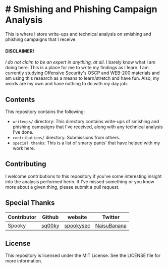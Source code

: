 # # Smishing and Phishing Campaign Analysis
This is where I store write-ups and technical analysis on smishing and phishing campaigns that I receive.

#### DISCLAIMER!
*I do not claim to be an expert in anything, at all*. I barely know what I am doing here. This is a place for me to write my findings as I learn. I am currently studying Offensive Security's OSCP and WEB-200 materials and am using this research as a means to learn/stretch and have fun. Also, my words are my own and have nothing to do with my day job. 

## Contents

This repository contains the following:

- `writeups/` directory: This directory contains write-ups of smishing and phishing campaigns that I've received, along with any technical analysis I've done.
- `contributions/` directory: Submissions from others.
- `special thanks`: This is a list of smarty pants' that have helped with my work here.

## Contributing

I welcome contributions to this repository if you've some interesting insight into the analysis performed herin. If I've missed something or you know more about a given thing, please submit a pull request.

## Special Thanks

| Contributor   | Github    | website   | Twitter   |
|---------------|-----------|-----------|-----------|
|Spooky         | [sq00ky](https://github.com/Sq00ky) | [spookysec](https://blog.spookysec.net/) | [NaisuBanana](https://twitter.com/NaisuBanana) |

## License

This repository is licensed under the MIT License. See the LICENSE file for more information.
